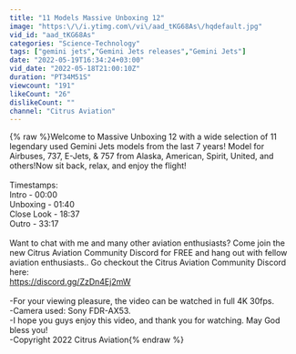 ```yaml
---
title: "11 Models Massive Unboxing 12"
image: "https:\/\/i.ytimg.com\/vi\/aad_tKG68As\/hqdefault.jpg"
vid_id: "aad_tKG68As"
categories: "Science-Technology"
tags: ["gemini jets","Gemini Jets releases","Gemini Jets"]
date: "2022-05-19T16:34:24+03:00"
vid_date: "2022-05-18T21:00:10Z"
duration: "PT34M51S"
viewcount: "191"
likeCount: "26"
dislikeCount: ""
channel: "Citrus Aviation"
---
```

{% raw %}Welcome to Massive Unboxing 12 with a wide selection of 11 legendary used Gemini Jets models from the last 7 years! Model for Airbuses, 737, E-Jets, &amp; 757 from Alaska, American, Spirit, United, and others!Now sit back, relax, and enjoy the flight!<br /><br />Timestamps:<br />Intro - 00:00<br />Unboxing - 01:40<br />Close Look - 18:37<br />Outro - 33:17<br /><br />Want to chat with me and many other aviation enthusiasts? Come join the new Citrus Aviation Community Discord for FREE and hang out with fellow aviation enthusiasts.. Go checkout the Citrus Aviation Community Discord here:<br /><a rel="nofollow" target="blank" href="https://discord.gg/ZzDn4Ej2mW">https://discord.gg/ZzDn4Ej2mW</a><br /><br />-For your viewing pleasure, the video can be watched in full 4K 30fps.<br />-Camera used: Sony FDR-AX53.<br />-I hope you guys enjoy this video, and thank you for watching.  May God bless you!<br />-Copyright 2022 Citrus Aviation{% endraw %}
